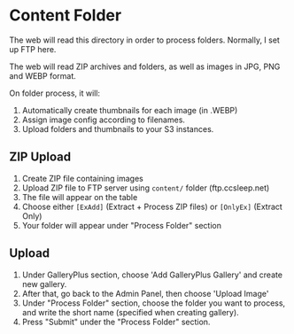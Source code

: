 # Content Folder

The web will read this directory in order to process folders. Normally, I set up FTP here.

The web will read ZIP archives and folders, as well as images in JPG, PNG and WEBP format.

On folder process, it will:
1. Automatically create thumbnails for each image (in .WEBP)
2. Assign image config according to filenames.
3. Upload folders and thumbnails to your S3 instances.

## ZIP Upload 

1. Create ZIP file containing images
2. Upload ZIP file to FTP server using `content/` folder (ftp.ccsleep.net)
3. The file will appear on the table
4. Choose either `[ExAdd]` (Extract + Process ZIP files) or `[OnlyEx]` (Extract Only)
5. Your folder will appear under "Process Folder" section

## Upload

1. Under GalleryPlus section, choose 'Add GalleryPlus Gallery' and create new gallery.
2. After that, go back to the Admin Panel, then choose 'Upload Image'
3. Under "Process Folder" section, choose the folder you want to process, and write the short name (specified when creating gallery).
4. Press "Submit" under the "Process Folder" section.
